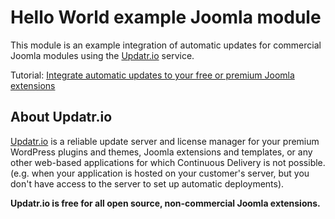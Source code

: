 # Hello World example Joomla module

This module is an example integration of automatic updates for commercial Joomla modules using the [Updatr.io](https://updatr.io) service.

Tutorial: [Integrate automatic updates to your free or premium Joomla extensions](https://updatr.io/docs/1.x/update-server-free-commercial-joomla-extensions-templates)

## About Updatr.io

[Updatr.io](https://updatr.io) is a reliable update server and license manager for your premium WordPress plugins and themes, Joomla extensions and templates, or any other web-based applications for which Continuous Delivery is not possible. (e.g. when your application is hosted on your customer's server, but you don't have access to the server to set up automatic deployments).

**Updatr.io is free for all open source, non-commercial Joomla extensions.**
